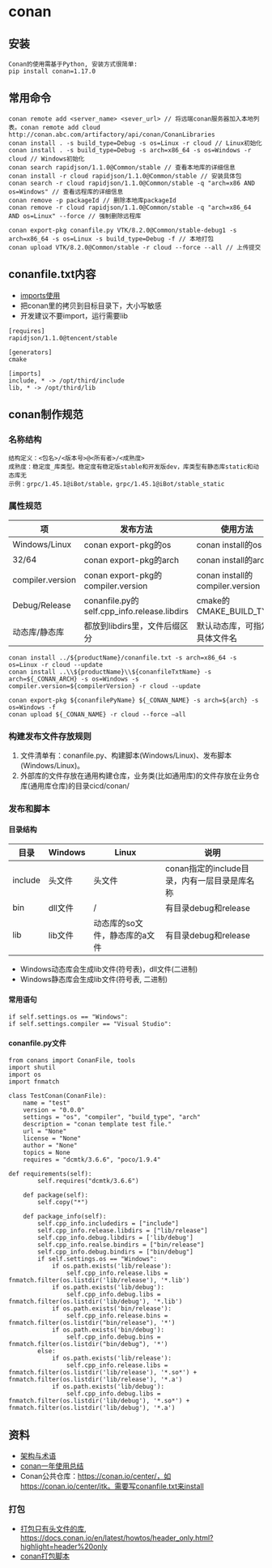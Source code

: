 # conan
## 安装
```
Conan的使用需基于Python, 安装方式很简单:
pip install conan=1.17.0
```

## 常用命令
```
conan remote add <server_name> <sever_url> // 将远端conan服务器加入本地列表。conan remote add cloud http://conan.abc.com/artifactory/api/conan/ConanLibraries
conan install . -s build_type=Debug -s os=Linux -r cloud // Linux初始化
conan install . -s build_type=Debug -s arch=x86_64 -s os=Windows -r cloud // Windows初始化
conan search rapidjson/1.1.0@Common/stable // 查看本地库的详细信息
conan install -r cloud rapidjson/1.1.0@Common/stable // 安装具体包
conan search -r cloud rapidjson/1.1.0@Common/stable -q "arch=x86 AND os=Windows" // 查看远程库的详细信息
conan remove -p packageId // 删除本地库packageId
conan remove -r cloud rapidjson/1.1.0@Common/stable -q "arch=x86_64 AND os=Linux" --force // 强制删除远程库

conan export-pkg conanfile.py VTK/8.2.0@Common/stable-debug1 -s arch=x86_64 -s os=Linux -s build_type=Debug -f // 本地打包
conan upload VTK/8.2.0@Common/stable -r cloud --force --all // 上传提交
```

## conanfile.txt内容
* [imports使用](https://cloud.tencent.com/developer/article/1979298)
* 把conan里的拷贝到目标目录下，大小写敏感
* 开发建议不要import，运行需要lib

```
[requires]
rapidjson/1.1.0@tencent/stable

[generators]
cmake

[imports]
include, * -> /opt/third/include
lib, * -> /opt/third/lib
```

## conan制作规范
### 名称结构
```
结构定义：<包名>/<版本号>@<所有者>/<成熟度>
成熟度：稳定度_库类型。稳定度有稳定版stable和开发版dev，库类型有静态库static和动态库无
示例：grpc/1.45.1@iBot/stable，grpc/1.45.1@iBot/stable_static
```

### 属性规范
| 项 | 发布方法 | 使用方法 |
| - | - | - |
| Windows/Linux | conan export-pkg的os | conan install的os |
| 32/64 | conan export-pkg的arch | conan install的arch |
| compiler.version | conan export-pkg的compiler.version | conan install的compiler.version |
| Debug/Release |  conanfile.py的self.cpp_info.release.libdirs | cmake的CMAKE_BUILD_TYPE |
| 动态库/静态库 | 都放到libdirs里，文件后缀区分 | 默认动态库，可指定具体文件名 |

```
conan install ../${productName}/conanfile.txt -s arch=x86_64 -s os=Linux -r cloud --update
conan install ..\\${productName}\\${conanfileTxtName} -s arch=${_CONAN_ARCH} -s os=Windows -s compiler.version=${compilerVersion} -r cloud --update

conan export-pkg ${conanfilePyName} ${_CONAN_NAME} -s arch=${arch} -s os=Windows -f
conan upload ${_CONAN_NAME} -r cloud --force —all
```

### 构建发布文件存放规则
1. 文件清单有：conanfile.py、构建脚本(Windows/Linux)、发布脚本(Windows/Linux)。
1. 外部库的文件存放在通用构建仓库，业务类(比如通用库)的文件存放在业务仓库(通用库仓库)的目录cicd/conan/

### 发布和脚本
#### 目录结构
| 目录 | Windows | Linux | 说明 |
| - | - | - | - |
| include | 头文件 | 头文件 | conan指定的include目录，内有一层目录是库名称 |
| bin | dll文件 | / | 有目录debug和release |
| lib | lib文件 | 动态库的so文件，静态库的a文件 | 有目录debug和release |

* Windows动态库会生成lib文件(符号表)，dll文件(二进制)
* Windows静态库会生成lib文件(符号表, 二进制)

#### 常用语句
```
if self.settings.os == "Windows":
if self.settings.compiler == "Visual Studio":
```

#### conanfile.py文件
```
from conans import ConanFile, tools
import shutil
import os
import fnmatch

class TestConan(ConanFile):
    name = "test"
    version = "0.0.0"
    settings = "os", "compiler", "build_type", "arch"
    description = "conan template test file."
    url = "None"
    license = "None"
    author = "None"
    topics = None
    requires = "dcmtk/3.6.6", "poco/1.9.4"

def requirements(self):
        self.requires("dcmtk/3.6.6")

    def package(self):
        self.copy("*")

    def package_info(self):
        self.cpp_info.includedirs = ["include"]
        self.cpp_info.release.libdirs = ["lib/release"]
        self.cpp_info.debug.libdirs = ['lib/debug']
        self.cpp_info.realse.bindirs = ["bin/release"]
        self.cpp_info.debug.bindirs = ["bin/debug"]
        if self.settings.os == "Windows":
            if os.path.exists('lib/release'):
                self.cpp_info.release.libs = fnmatch.filter(os.listdir('lib/release'), '*.lib')
            if os.path.exists('lib/debug'):
                self.cpp_info.debug.libs = fnmatch.filter(os.listdir('lib/debug'), '*.lib')
            if os.path.exists('bin/release'):
                self.cpp_info.release.bins = fnmatch.filter(os.listdir("bin/release"), '*')
            if os.path.exists('bin/debug'):
                self.cpp_info.debug.bins = fnmatch.filter(os.listdir("bin/debug"), '*')
        else:
            if os.path.exists('lib/release'):
                self.cpp_info.release.libs = fnmatch.filter(os.listdir('lib/release'), '*.so*') + fnmatch.filter(os.listdir('lib/release'), '*.a')
            if os.path.exists('lib/debug'):
                self.cpp_info.debug.libs = fnmatch.filter(os.listdir('lib/debug'), '*.so*') + fnmatch.filter(os.listdir('lib/debug'), '*.a')
```

## 资料
* [架构与术语](https://zhuanlan.zhihu.com/p/360348196)
* [conan一年使用总结](http://zhongpan.tech/2020/01/11/022-one-year-usage-summary-of-conan/)
* Conan公共仓库：https://conan.io/center/，如https://conan.io/center/itk。需要写conanfile.txt来install

### 打包
* [打包只有头文件的库](https://www.cnblogs.com/xl2432/p/11901089.html), https://docs.conan.io/en/latest/howtos/header_only.html?highlight=header%20only
* [conan打包脚本](https://chromium.googlesource.com/external/github.com/google/flatbuffers/+/c0698cc33f1e534bb59c455909b88cc2726089af/conanfile.py)

